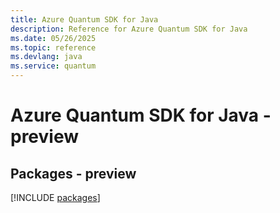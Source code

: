 ```yaml
---
title: Azure Quantum SDK for Java
description: Reference for Azure Quantum SDK for Java
ms.date: 05/26/2025
ms.topic: reference
ms.devlang: java
ms.service: quantum
---
```

# Azure Quantum SDK for Java - preview
## Packages - preview
[!INCLUDE [packages](quantum-index.md)]